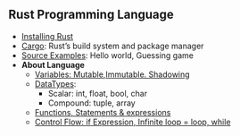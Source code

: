 ## Rust Programming Language
- [Installing Rust](Install)
- [Cargo](Source/Cargo): Rust’s build system and package manager
- [Source Examples](Source): Hello world, Guessing game
- **About Language**
  - [Variables: Mutable,Immutable. Shadowing](Variables)
  - [DataTypes](Data_Types):
    - Scalar: int, float, bool, char
    - Compound: tuple, array
  - [Functions, Statements & expressions](Functions)
  - [Control Flow: if Expression, Infinite loop = loop, while](Control_Flow)

